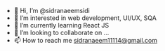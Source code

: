 - 👋 Hi, I’m @sidranaeemsidi
- 👀 I’m interested in web development, UI/UX, SQA
- 🌱 I’m currently learning React JS
- 💞️ I’m looking to collaborate on ...
- 📫 How to reach me sidranaeem11114@gmail.com

<!---
sidranaeemsidi/sidranaeemsidi is a ✨ special ✨ repository because its `README.md` (this file) appears on your GitHub profile.
You can click the Preview link to take a look at your changes.
--->
